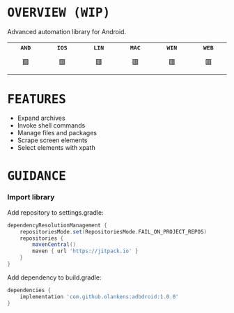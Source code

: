 # <samp>OVERVIEW (WIP)</samp>

Advanced automation library for Android.

<table>
  <tr align="center">
    <th><samp>AND</samp></th>
    <th><samp>IOS</samp></th>
    <th><samp>LIN</samp></th>
    <th><samp>MAC</samp></th>
    <th><samp>WIN</samp></th>
    <th><samp>WEB</samp></th>
  </tr>
  <tr align="center" height="50">
    <td width="9999">🟩</td>
    <td width="9999">🟥</td>
    <td width="9999">🟥</td>
    <td width="9999">🟥</td>
    <td width="9999">🟥</td>
    <td width="9999">🟥</td>
  </tr>
</table>

# <samp>FEATURES</samp>

- Expand archives
- Invoke shell commands
- Manage files and packages
- Scrape screen elements
- Select elements with xpath

# <samp>GUIDANCE</samp>

### Import library

Add repository to settings.gradle:

```gradle
dependencyResolutionManagement {
    repositoriesMode.set(RepositoriesMode.FAIL_ON_PROJECT_REPOS)
    repositories {
        mavenCentral()
        maven { url 'https://jitpack.io' }
    }
}
```

Add dependency to build.gradle:

```gradle
dependencies {
    implementation 'com.github.olankens:adbdroid:1.0.0'
}
```
